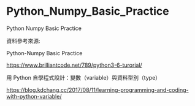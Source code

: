 # Python_Numpy_Basic_Practice
Python Numpy Basic Practice

資料參考來源:

Python-Numpy Basic Practice

https://www.brilliantcode.net/789/python3-6-turorial/

用 Python 自學程式設計：變數（variable）與資料型別（type）

https://blog.kdchang.cc/2017/08/11/learning-programming-and-coding-with-python-variable/
